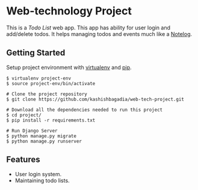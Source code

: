 # Web-technology Project

This is a *Todo List* web app. This app has ability for user login and add/delete todos. It helps managing todos and events much like a [Notelog](https://notelog-web-app.herokuapp.com/).

## Getting Started
Setup project environment with [virtualenv](https://virtualenv.pypa.io/en/latest/) and [pip](https://pip.pypa.io/en/stable/).
```
$ virtualenv project-env
$ source project-env/bin/activate

# Clone the project repository
$ git clone https://github.com/kashishbagadia/web-tech-project.git

# Download all the dependencies needed to run this project
$ cd project/
$ pip install -r requirements.txt

# Run Django Server
$ python manage.py migrate
$ python manage.py runserver
```

## Features
* User login system.
* Maintaining todo lists.
